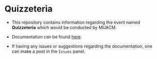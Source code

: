 # Quizzeteria

- This repository contains information regarding the event named **Quizzeteria** which would be conducted by MUACM.

- Documentation can be found [here](./docs/Readme.md).

- If having any issues or suggestions regarding the documentation, one can make a post in the `Issues` panel.
